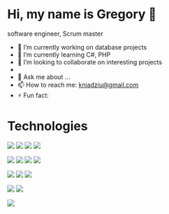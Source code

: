 # Hi, my name is Gregory 👋

software engineer, Scrum master

<!--
**kniadziu/kniadziu** is a ✨ _special_ ✨ repository because its `README.md` (this file) appears on your GitHub profile.

Here are some ideas to get you started:
-->

- 🔭 I’m currently working on database projects 
- 🌱 I’m currently learning C#, PHP
- 👯 I’m looking to collaborate on interesting projects
- 
- 💬 Ask me about ...
- 📫 How to reach me: kniadziu@gmail.com
- ⚡ Fun fact: 

# Technologies
<img src= "https://img.shields.io/badge/-Java-red?style=plastic&logo=Java"> <img src= "https://img.shields.io/badge/-C Sharp-black?style=plastic&logo=csharp"> <img src= "https://img.shields.io/badge/-SQL-yellow?style=plastic&logo=microsoftsqlserver"> <img src= "https://img.shields.io/badge/-Hibernate-yellowgreen"> 

<img src= "https://img.shields.io/badge/-npm-black?style=plastic&logo=npm"> <img src= "https://img.shields.io/badge/-Maven-red?style=plastic&logo=apachemaven"> <img src= "https://img.shields.io/badge/-Travis-orange?style=plastic&logo=Travis"> <img src= "https://img.shields.io/badge/-GIT-brown?style=plastic&logo=GitHub"> 


 <img src="https://img.shields.io/badge/-HTML5-lightgray?style=plastic&logo=Html5"> <img src= "https://img.shields.io/badge/-CSS3-yellow?style=plastic&logo=CSS3"> <img src="https://img.shields.io/badge/-Vue.js-blue?style=plastic&logo=Vue.js">

<img src= "https://img.shields.io/badge/-CLIPPER-black"> <img src= "https://img.shields.io/badge/-Turbo Pascal-orange">

<img src= "https://img.shields.io/badge/-VBA-yellow"> 

